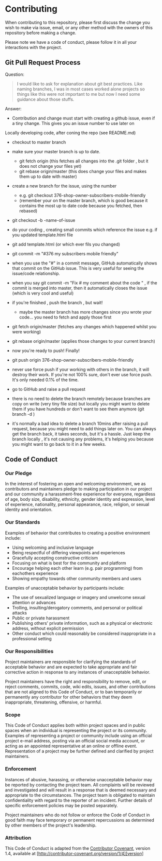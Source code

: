 # Contributing

When contributing to this repository, please first discuss the change you wish to make via issue,
email, or any other method with the owners of this repository before making a change. 

Please note we have a code of conduct, please follow it in all your interactions with the project.

## Git Pull Request Process

Question:
> I would like to ask for explanation about git best practices. Like naming branches, I was in most cases worked alone projects so things like this were not important to me but now I need some guidance about those stuffs. 

Answer: 

- Contribution and change must start with creating a github issue, even if a tiny change. This gives you an issue number to use later on


Locally developing code, after coning the repo (see README.md)

- checkout to master branch 
- make sure your master branch is up to date.
  - git fetch origin  (this fetches all changes into the .git folder , but it does not change your files yet)
  - git rebase origin/master (this does change your files and makes them up to date with master) 

- create a new branch for the issue, using the number
  - e.g. git checkout 376-shop-owner-subscribers-mobile-friendly
  - (remember your on the master branch, which is good because it contains the most up to date code because you fetched, then rebased) 
- git checkout -b <issue-number>-name-of-issue 
- do your coding , creating small commits which reference the issue e.g. if you updated template.html file
- git add template.html (or which ever fils you changed)
- git commit -m "#376 my subscribers mobile friendly"
- when you use the "#<issue-number>" in a commit message, GitHub automatically shows that commit on the GitHub issue. This is very useful for seeing the issue/code relationship.

- when you say git commit -m "Fix #<issue number> my comment about the code " , if the commit is merged into master, then it automatically closes the issue (which is very cool and useful)
- if you're finished , push the branch , but wait!
  - maybe the master branch has more changes since you wrote your code... you need to fetch and apply those first
- git fetch origin/master (fetches any changes which happened whilst you were working)
- git rebase origin/master  (applies those changes to your current branch) 
- now you're ready to push! Finally!
- git push origin 376-shop-owner-subscribers-mobile-friendly
- never use force push if your working with others in the branch, it will destroy their work. If you're not 100% sure, don't ever use force push. It's only needed 0.1% of the time.
- go to GitHub and raise a pull request 
- there is no need to delete the branch remotely because branches are copy on write (very tiny file size) but locally you might want to delete them if you have hundreds or don't want to see them anymore (git branch -d <branch-name>)
- it's normally a bad idea to delete a branch 10mins after raising a pull request, because you might need to add things later on. You can always get the branch back, it takes seconds, but it's a hassle. Just keep the branch locally , it's not causing any problems, it's helping you because you might want to go back to it in a few weeks.



## Code of Conduct

### Our Pledge

In the interest of fostering an open and welcoming environment, we as
contributors and maintainers pledge to making participation in our project and
our community a harassment-free experience for everyone, regardless of age, body
size, disability, ethnicity, gender identity and expression, level of experience,
nationality, personal appearance, race, religion, or sexual identity and
orientation.

### Our Standards

Examples of behavior that contributes to creating a positive environment
include:

* Using welcoming and inclusive language
* Being respectful of differing viewpoints and experiences
* Gracefully accepting constructive criticism
* Focusing on what is best for the community and platform
* Encourage helping each other learn (e.g. pair programming) from eachothers experience
* Showing empathy towards other community members and users

Examples of unacceptable behavior by participants include:

* The use of sexualized language or imagery and unwelcome sexual attention or
advances
* Trolling, insulting/derogatory comments, and personal or political attacks
* Public or private harassment
* Publishing others' private information, such as a physical or electronic
  address, without explicit permission
* Other conduct which could reasonably be considered inappropriate in a
  professional setting

### Our Responsibilities

Project maintainers are responsible for clarifying the standards of acceptable
behavior and are expected to take appropriate and fair corrective action in
response to any instances of unacceptable behavior.

Project maintainers have the right and responsibility to remove, edit, or
reject comments, commits, code, wiki edits, issues, and other contributions
that are not aligned to this Code of Conduct, or to ban temporarily or
permanently any contributor for other behaviors that they deem inappropriate,
threatening, offensive, or harmful.

### Scope

This Code of Conduct applies both within project spaces and in public spaces
when an individual is representing the project or its community. Examples of
representing a project or community include using an official project e-mail
address, posting via an official social media account, or acting as an appointed
representative at an online or offline event. Representation of a project may be
further defined and clarified by project maintainers.

### Enforcement

Instances of abusive, harassing, or otherwise unacceptable behavior may be
reported by contacting the project team. All
complaints will be reviewed and investigated and will result in a response that
is deemed necessary and appropriate to the circumstances. The project team is
obligated to maintain confidentiality with regard to the reporter of an incident.
Further details of specific enforcement policies may be posted separately.

Project maintainers who do not follow or enforce the Code of Conduct in good
faith may face temporary or permanent repercussions as determined by other
members of the project's leadership.

### Attribution

This Code of Conduct is adapted from the [Contributor Covenant][homepage], version 1.4,
available at [http://contributor-covenant.org/version/1/4][version]

[homepage]: http://contributor-covenant.org
[version]: http://contributor-covenant.org/version/1/4/
